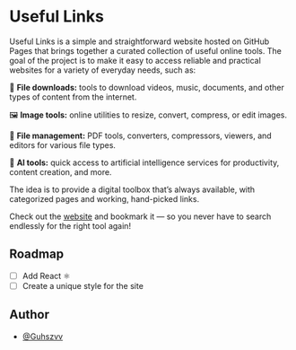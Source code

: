 # Useful Links

Useful Links is a simple and straightforward website hosted on GitHub Pages that brings together a curated collection of useful online tools. The goal of the project is to make it easy to access reliable and practical websites for a variety of everyday needs, such as:

🔗 **File downloads:** tools to download videos, music, documents, and other types of content from the internet.

🖼️ **Image tools:** online utilities to resize, convert, compress, or edit images.

📁 **File management:** PDF tools, converters, compressors, viewers, and editors for various file types.

🤖 **AI tools:** quick access to artificial intelligence services for productivity, content creation, and more.

The idea is to provide a digital toolbox that’s always available, with categorized pages and working, hand-picked links.

Check out the [website](https://guhszvv.github.io/Useful-links/) and bookmark it — so you never have to search endlessly for the right tool again!

## Roadmap

 - [ ] Add React ⚛
 - [ ] Create a unique style for the site

## Author

- [@Guhszvv](https://github.com/Guhszvv)

